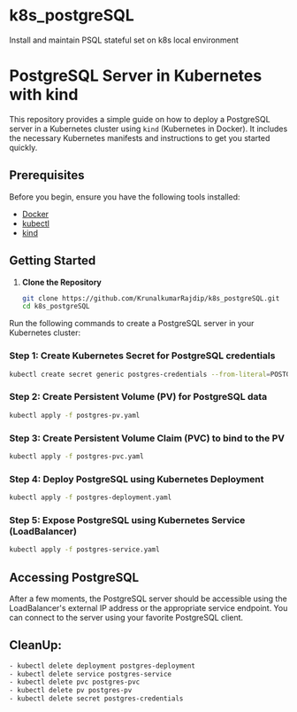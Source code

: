 # k8s_postgreSQL
Install and maintain PSQL stateful set on k8s local environment

# PostgreSQL Server in Kubernetes with kind

This repository provides a simple guide on how to deploy a PostgreSQL server in a Kubernetes cluster using `kind` (Kubernetes in Docker). It includes the necessary Kubernetes manifests and instructions to get you started quickly.

## Prerequisites

Before you begin, ensure you have the following tools installed:

- [Docker](https://www.docker.com/products/docker-desktop)
- [kubectl](https://kubernetes.io/docs/tasks/tools/install-kubectl/)
- [kind](https://kind.sigs.k8s.io/docs/user/quick-start/)

## Getting Started

1. **Clone the Repository**

   ```bash
   git clone https://github.com/KrunalkumarRajdip/k8s_postgreSQL.git
   cd k8s_postgreSQL

Run the following commands to create a PostgreSQL server in your Kubernetes cluster:

### Step 1: Create Kubernetes Secret for PostgreSQL credentials
   ```bash
   kubectl create secret generic postgres-credentials --from-literal=POSTGRES_USER=your_username --from-literal=POSTGRES_PASSWORD=your_password
   ```

### Step 2: Create Persistent Volume (PV) for PostgreSQL data
   ```bash
kubectl apply -f postgres-pv.yaml
```

### Step 3: Create Persistent Volume Claim (PVC) to bind to the PV
```bash
kubectl apply -f postgres-pvc.yaml
```

### Step 4: Deploy PostgreSQL using Kubernetes Deployment
```bash
kubectl apply -f postgres-deployment.yaml
```

### Step 5: Expose PostgreSQL using Kubernetes Service (LoadBalancer)
```bash
kubectl apply -f postgres-service.yaml
```

## Accessing PostgreSQL

After a few moments, the PostgreSQL server should be accessible using the LoadBalancer's external IP address or the appropriate service endpoint. You can connect to the server using your favorite PostgreSQL client.

## CleanUp:
```bash
- kubectl delete deployment postgres-deployment
- kubectl delete service postgres-service
- kubectl delete pvc postgres-pvc
- kubectl delete pv postgres-pv
- kubectl delete secret postgres-credentials
```

`````
